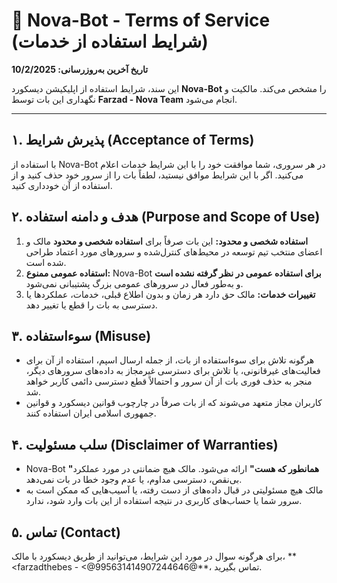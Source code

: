 # 🤖 Nova-Bot - Terms of Service (شرایط استفاده از خدمات)

**تاریخ آخرین به‌روزرسانی: 10/2/2025**

این سند، شرایط استفاده از اپلیکیشن دیسکورد **Nova-Bot** را مشخص می‌کند. مالکیت و نگهداری این بات توسط **Farzad - Nova Team** انجام می‌شود.

---

## ۱. پذیرش شرایط (Acceptance of Terms)

با استفاده از Nova-Bot در هر سروری، شما موافقت خود را با این شرایط خدمات اعلام می‌کنید. اگر با این شرایط موافق نیستید، لطفاً بات را از سرور خود حذف کنید و از استفاده از آن خودداری کنید.

## ۲. هدف و دامنه استفاده (Purpose and Scope of Use)

1.  **استفاده شخصی و محدود:** این بات صرفاً برای **استفاده شخصی و محدود** مالک و اعضای منتخب تیم توسعه در محیط‌های کنترل‌شده و سرورهای مورد اعتماد طراحی شده است.
2.  **استفاده عمومی ممنوع:** Nova-Bot **برای استفاده عمومی در نظر گرفته نشده است** و به‌طور فعال در سرورهای عمومی بزرگ پشتیبانی نمی‌شود.
3.  **تغییرات خدمات:** مالک حق دارد هر زمان و بدون اطلاع قبلی، خدمات، عملکردها یا دسترسی به بات را قطع یا تغییر دهد.

## ۳. سوءاستفاده (Misuse)

* هرگونه تلاش برای سوءاستفاده از بات، از جمله ارسال اسپم، استفاده از آن برای فعالیت‌های غیرقانونی، یا تلاش برای دسترسی غیرمجاز به داده‌های سرورهای دیگر، منجر به حذف فوری بات از آن سرور و احتمالاً قطع دسترسی دائمی کاربر خواهد شد.
* کاربران مجاز متعهد می‌شوند که از بات صرفاً در چارچوب قوانین دیسکورد و قوانین جمهوری اسلامی ایران استفاده کنند.

## ۴. سلب مسئولیت (Disclaimer of Warranties)

* Nova-Bot **"همانطور که هست"** ارائه می‌شود. مالک هیچ ضمانتی در مورد عملکرد بی‌نقص، دسترسی مداوم، یا عدم وجود خطا در بات نمی‌دهد.
* مالک هیچ مسئولیتی در قبال داده‌های از دست رفته، یا آسیب‌هایی که ممکن است به سرور شما یا حساب‌های کاربری در نتیجه استفاده از این بات وارد شود، ندارد.

## ۵. تماس (Contact)

برای هرگونه سوال در مورد این شرایط، می‌توانید از طریق دیسکورد با مالک، ** <farzadthebes - <@995631414907244646@**، تماس بگیرید.
